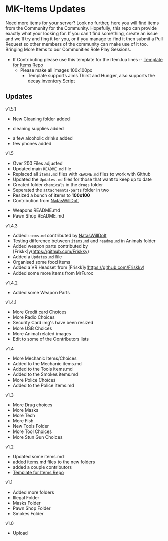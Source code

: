 # MK-Items Updates
Need more items for your server? Look no further, here you will find items from the Community for the Community. Hopefully, this repo can provide exactly what your looking for.
If you can't find something, create an issue and we'll try and fing it for you, or if you manage to find it then submit a Pull Request so other members of the community can make use of it too.
Bringing More Items to our Communities Role Play Sessions.

- If Contributing please use this template for the item.lua lines :- [Template for Items Repo](https://codepen.io/lilphantom25/pen/RwQEvWL?editors=1000)
  + Please make all images 100x100px
    + Template supports Jims Thirst and Hunger, also supports the [decay inventory Script](https://github.com/tnj-development/inventory)

## Updates ##

v1.5.1
 - New Cleaning folder added
  + cleaning supplies added
- a few alcoholic drinks added
- few phones added

v1.5
 - Over 200 Files adjusted
 - Updated main `README.md` file
 - Replaced all `items.md` files with `README.md` files to work with Github
 - Updated the `Updates.md` files for those that want to keep up to date
 - Created folder `chemicals` in the `drugs` folder
 - Seperated the `attachemnts-parts` folder in two
 - Resized a bunch of items to **100x100**
 - Contribution from [NatasWillDoIt](https://github.com/NatasWillDoIt)
  + Weapons README.md
  + Pawn Shop README.md

v1.4.3
 - Added `items.md` contributed by [NatasWillDoIt](https://github.com/NatasWillDoIt)
 - Testing difference between `items.md` and `readme.md` in Animals folder
 - Added weapon parts contributed by [Friskk]y(https://github.com/Friskky)
 - Added a `Updates.md` file
 - Organised some food items
 - Added a VR Headset from [Friskk]y(https://github.com/Friskky)
 - Added some more items from MrFurox

v1.4.2
 - Added some Weapon Parts

v1.4.1
 - More Credit card Choices
 - More Radio Choices
 - Security Card img's have been resized
 - More USB Choices
 - More Animal related images
 - Edit to some of the Contributors lists

v1.4
 - More Mechanic Items/Choices
 - Added to the Mechanic items.md
 - Added to the Tools items.md
 - Added to the Smokes items.md
 - More Police Choices
 - Added to the Police items.md

v1.3
 - More Drug choices
 - More Masks
 - More Tech
 - More Fish
 - New Tools Folder
 - More Tool Choices
 - More Stun Gun Choices

v1.2
 - Updated some items.md
 - added items.md files to the new folders
 - added a couple contributors
 - [Template for Items Repo](https://codepen.io/lilphantom25/pen/RwQEvWL?editors=1000)

v1.1
 - Added more folders
 - Illegal Folder
 - Masks Folder
 - Pawn Shop Folder
 - Smokes Folder

v1.0
 - Upload